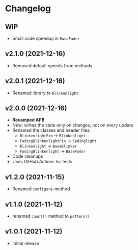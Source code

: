 # Changelog

## WIP

- Small code speedup in `BaseFader`

## v2.1.0 (2021-12-16)

- Removed default speeds from methods

## v2.0.1 (2021-12-16)

- Renamed library to `Blinkenlight`

## v2.0.0 (2021-12-16)

- **Revamped API!**
- New: writes the state only on changes, not on every update
- Renamed the classes and header files:
  - `BlinkenlightPin` -> `Blinkenlight`
  - `FadingBlinkenlightPin` -> `Fadinglight`
  - `Blinkenlight` -> `BaseBlinker`
  - `FadingBlinkenlight` -> `BaseFader`
- Code cleanups
- Uses GitHub Actions for tests

## v1.2.0 (2021-11-15)

- Renamed `configure`-method

## v1.1.0 (2021-11-12)

- renamed `count()` method to `pattern()`

## v1.0.1 (2021-11-12)

- Initial release
